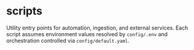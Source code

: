 # scripts

Utility entry points for automation, ingestion, and external services. Each script assumes environment values resolved by `config/.env` and orchestration controlled via `config/default.yaml`.
